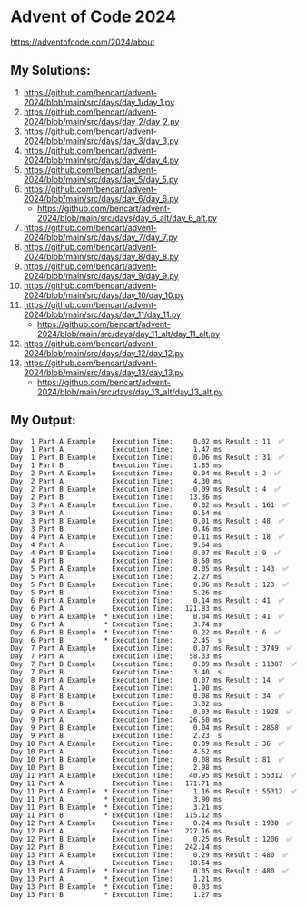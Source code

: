 # Advent of Code 2024

https://adventofcode.com/2024/about

## My Solutions:

1. https://github.com/bencart/advent-2024/blob/main/src/days/day_1/day_1.py
2. https://github.com/bencart/advent-2024/blob/main/src/days/day_2/day_2.py
3. https://github.com/bencart/advent-2024/blob/main/src/days/day_3/day_3.py
4. https://github.com/bencart/advent-2024/blob/main/src/days/day_4/day_4.py
5. https://github.com/bencart/advent-2024/blob/main/src/days/day_5/day_5.py
6. https://github.com/bencart/advent-2024/blob/main/src/days/day_6/day_6.py
    - https://github.com/bencart/advent-2024/blob/main/src/days/day_6_alt/day_6_alt.py
7. https://github.com/bencart/advent-2024/blob/main/src/days/day_7/day_7.py
8. https://github.com/bencart/advent-2024/blob/main/src/days/day_8/day_8.py
9. https://github.com/bencart/advent-2024/blob/main/src/days/day_9/day_9.py
10. https://github.com/bencart/advent-2024/blob/main/src/days/day_10/day_10.py
11. https://github.com/bencart/advent-2024/blob/main/src/days/day_11/day_11.py
    - https://github.com/bencart/advent-2024/blob/main/src/days/day_11_alt/day_11_alt.py
12. https://github.com/bencart/advent-2024/blob/main/src/days/day_12/day_12.py
13. https://github.com/bencart/advent-2024/blob/main/src/days/day_13/day_13.py
    - https://github.com/bencart/advent-2024/blob/main/src/days/day_13_alt/day_13_alt.py

## My Output:

```text
Day  1 Part A Example    Execution Time:     0.02 ms Result : 11  ✅
Day  1 Part A            Execution Time:     1.47 ms 
Day  1 Part B Example    Execution Time:     0.06 ms Result : 31  ✅
Day  1 Part B            Execution Time:     1.85 ms 
Day  2 Part A Example    Execution Time:     0.04 ms Result : 2  ✅
Day  2 Part A            Execution Time:     4.30 ms 
Day  2 Part B Example    Execution Time:     0.09 ms Result : 4  ✅
Day  2 Part B            Execution Time:    13.36 ms 
Day  3 Part A Example    Execution Time:     0.02 ms Result : 161  ✅
Day  3 Part A            Execution Time:     0.54 ms 
Day  3 Part B Example    Execution Time:     0.01 ms Result : 48  ✅
Day  3 Part B            Execution Time:     0.46 ms 
Day  4 Part A Example    Execution Time:     0.11 ms Result : 18  ✅
Day  4 Part A            Execution Time:     9.64 ms 
Day  4 Part B Example    Execution Time:     0.07 ms Result : 9  ✅
Day  4 Part B            Execution Time:     8.50 ms 
Day  5 Part A Example    Execution Time:     0.05 ms Result : 143  ✅
Day  5 Part A            Execution Time:     2.27 ms 
Day  5 Part B Example    Execution Time:     0.06 ms Result : 123  ✅
Day  5 Part B            Execution Time:     5.26 ms 
Day  6 Part A Example    Execution Time:     0.14 ms Result : 41  ✅
Day  6 Part A            Execution Time:   121.83 ms 
Day  6 Part A Example  * Execution Time:     0.04 ms Result : 41  ✅
Day  6 Part A          * Execution Time:     3.74 ms 
Day  6 Part B Example  * Execution Time:     0.22 ms Result : 6  ✅
Day  6 Part B          * Execution Time:     2.45  s 
Day  7 Part A Example    Execution Time:     0.07 ms Result : 3749  ✅
Day  7 Part A            Execution Time:    58.33 ms 
Day  7 Part B Example    Execution Time:     0.09 ms Result : 11387  ✅
Day  7 Part B            Execution Time:     3.40  s 
Day  8 Part A Example    Execution Time:     0.07 ms Result : 14  ✅
Day  8 Part A            Execution Time:     1.90 ms 
Day  8 Part B Example    Execution Time:     0.08 ms Result : 34  ✅
Day  8 Part B            Execution Time:     3.02 ms 
Day  9 Part A Example    Execution Time:     0.03 ms Result : 1928  ✅
Day  9 Part A            Execution Time:    26.50 ms 
Day  9 Part B Example    Execution Time:     0.04 ms Result : 2858  ✅
Day  9 Part B            Execution Time:     2.23  s 
Day 10 Part A Example    Execution Time:     0.09 ms Result : 36  ✅
Day 10 Part A            Execution Time:     4.52 ms 
Day 10 Part B Example    Execution Time:     0.08 ms Result : 81  ✅
Day 10 Part B            Execution Time:     2.98 ms 
Day 11 Part A Example    Execution Time:    40.95 ms Result : 55312  ✅
Day 11 Part A            Execution Time:   171.71 ms 
Day 11 Part A Example  * Execution Time:     1.16 ms Result : 55312  ✅
Day 11 Part A          * Execution Time:     3.90 ms 
Day 11 Part B Example  * Execution Time:     3.21 ms 
Day 11 Part B          * Execution Time:   115.12 ms 
Day 12 Part A Example    Execution Time:     0.24 ms Result : 1930  ✅
Day 12 Part A            Execution Time:   227.16 ms 
Day 12 Part B Example    Execution Time:     0.25 ms Result : 1206  ✅
Day 12 Part B            Execution Time:   242.14 ms 
Day 13 Part A Example    Execution Time:     0.29 ms Result : 480  ✅
Day 13 Part A            Execution Time:    18.54 ms 
Day 13 Part A Example  * Execution Time:     0.05 ms Result : 480  ✅
Day 13 Part A          * Execution Time:     1.21 ms 
Day 13 Part B Example  * Execution Time:     0.03 ms 
Day 13 Part B          * Execution Time:     1.27 ms 
```


